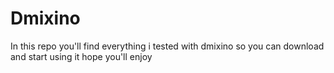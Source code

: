# Dmixino
In this repo you'll find everything i tested with dmixino so you can download and start using it
hope you'll enjoy
